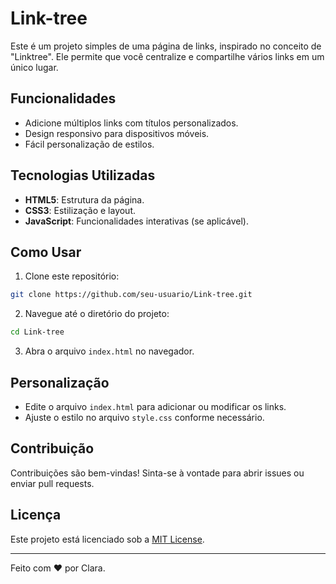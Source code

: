 # Link-tree

Este é um projeto simples de uma página de links, inspirado no conceito de "Linktree". Ele permite que você centralize e compartilhe vários links em um único lugar.

## Funcionalidades

- Adicione múltiplos links com títulos personalizados.
- Design responsivo para dispositivos móveis.
- Fácil personalização de estilos.

## Tecnologias Utilizadas

- **HTML5**: Estrutura da página.
- **CSS3**: Estilização e layout.
- **JavaScript**: Funcionalidades interativas (se aplicável).

## Como Usar

1. Clone este repositório:
  ```bash
  git clone https://github.com/seu-usuario/Link-tree.git
  ```
2. Navegue até o diretório do projeto:
  ```bash
  cd Link-tree
  ```
3. Abra o arquivo `index.html` no navegador.

## Personalização

- Edite o arquivo `index.html` para adicionar ou modificar os links.
- Ajuste o estilo no arquivo `style.css` conforme necessário.

## Contribuição

Contribuições são bem-vindas! Sinta-se à vontade para abrir issues ou enviar pull requests.

## Licença

Este projeto está licenciado sob a [MIT License](LICENSE).

---
Feito com ❤️ por Clara.
